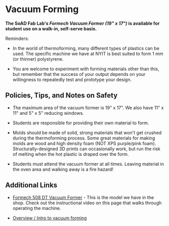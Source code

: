 

# Vacuum Forming

**The SoAD Fab Lab's *Formech Vacuum Former (19" x 17")* is available for student use on a walk-in, self-serve basis.**

Reminders:
* In the world of thermoforming, many different types of plastics can be used. The specific machine we have at NYIT is best suited to form 1 mm (or thinner) polystyrene.

* You are welcome to experiment with forming materials other than this, but remember that the success of your output depends on your willingness to repeatedly test and prototype your design.


## Policies, Tips, and Notes on Safety

* The maximum area of the vacuum former is 19" x 17". We also have 11" x 11" and 5" x 5" reducing windows.
  
* Students are responsible for providing their own material to form.
   
* Molds should be made of solid, strong materials that won't get crushed during the thermoforming process. Some great materials for making molds are wood and high density foam (NOT XPS purple/pink foam). Structurally-designed 3D prints can occasionally work, but run the risk of melting when the hot plastic is draped over the form.
  
* Students must attend the vacuum former at all times. Leaving material in the oven area and walking away is a fire hazard!


## Additional Links


* [Formech 508 DT Vacuum Former](https://www.formech.com/product/formech-508dt-vacuum-former-2) - This is the model we have in the shop. Check out the instructional video on this page that walks through operating the machine. 
  
* [Overview / Intro to vacuum forming](https://advancedplastiform.com/comprehensive-guide-to-vacuum-forming/)   
